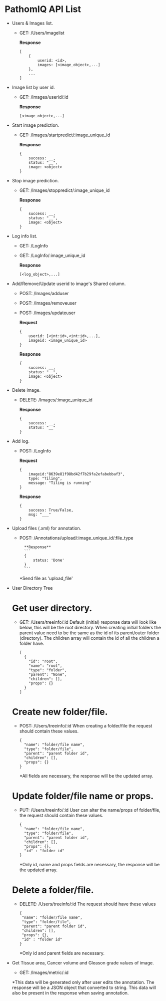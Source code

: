 # PathomIQ API List
- Users & Images list.
    - GET: /Users/imagelist
        
        **Response**
        ```
        [
            {
                userid: <id>,
                images: [<image_object>,...]
            },
            ...
        ]
        ```

- Image list by user id.
    - GET: /Images/userid/:id
        
        **Response**
        ```
        [<image_object>,...]
        ```

- Start image prediction.
    - GET: /Images/startpredict/:image_unique_id
        
        **Response**
        ```
        {
            success: __, 
            status: "__",
            image: <object>
        }
        ```
- Stop image prediction.
    - GET: /Images/stoppredict/:image_unique_id
        
        **Response**
        ```
        {
            success: __, 
            status: "__",
            image: <object>
        }
        ```

- Log info list.
    - GET: /LogInfo
    - GET: /LogInfo/:image_unique_id
        
        **Response**
        ```
        [<log_object>,...]
        ```

- Add/Remove/Update userid to image's Shared column.
    - POST: /Images/adduser
    - POST: /Images/removeuser
    - POST: /Images/updateuser
        
        **Request**
        ```
        {
            userid: [<int:id>,<int:id>,...],
            imageid: <image_unique_id>
        }
        ```

        **Response**
        ```
        {
            success: __,
            status: "__",
            image: <object>
        }
        ```
- Delete image.
    - DELETE: /Images/:image_unique_id
        
        **Response**
        ```
        {
            success: __,
            status: "__"
        }
        ```
        
- Add log.
    - POST: /LogInfo
    
        **Request**
        ```
        {
            imageid:"8639e81f98bd42f7b29fa2efabebbaf3",
            type: "Tiling",
            message: "Tiling is running"
        }
        ```
        
        **Response**
        ```
        {
            success: True/False,
            msg: "___"
        }
        ```
        
- Upload files (.xml) for annotation.
    - POST: /Annotations/upload/:image_unique_id/:file_type
      
            **Response**
            ```
            {
                status: 'Done'
            }
            ```
            
      *Send file as 'upload_file'
            
- User Directory Tree
    # Get user directory.
    - GET: /Users/treeinfo/:id
        Default (initial) response data will look like below, this will be the root directory. When creating initial folders the parent value need to be the same as the id of its parent/outer folder (directory). The children array will contain the id of all the children a folder have. 
        
        ```
        [
          {
            "id": "root",
            "name": "root",
            "type": "folder",
            "parent": "None",
            "children": [],
            "props": {}
          }
        ]
        ```
        
    # Create new folder/file.
    - POST: /Users/treeinfo/:id
        When creating a folder/file the request should contain these values.
    
        ```
        {
          "name": "folder/file name",
          "type": "folder/file",
          "parent": "parent folder id",
          "children": [],
          "props": {}
        }
        ```
        
        *All fields are necessary, the response will be the updated array.
        
    # Update folder/file name or props.
    - PUT: /Users/treeinfo/:id
        User can alter the name/props of folder/file, the request should contain these values.
        
        ```
        {
          "name": "folder/file name",
          "type": "folder/file",
          "parent": "parent folder id",
          "children": [],
          "props": {},
          "id" : "folder id"
        }
        ```
        
        *Only id, name and props fields are necessary, the response will be the updated array.
        
    # Delete a folder/file.
    - DELETE: /Users/treeinfo/:id
        The request should have these values
        
         ```
        {
          "name": "folder/file name",
          "type": "folder/file",
          "parent": "parent folder id",
          "children": [],
          "props": {},
          "id" : "folder id"
        }
        ```
        
        *Only id and parent fields are necessary.
  
    
- Get Tissue area, Cancer volume and Gleason grade values of image.
    - GET: /Images/metric/:id
   
    *This data will be generated only after user edits the annotation. The response will be a JSON object that converted to string. This data will also be present in the response when saving annotation.
        
